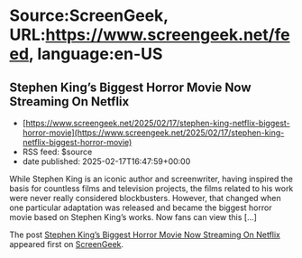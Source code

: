 # Source:ScreenGeek, URL:https://www.screengeek.net/feed, language:en-US

## Stephen King’s Biggest Horror Movie Now Streaming On Netflix
 - [https://www.screengeek.net/2025/02/17/stephen-king-netflix-biggest-horror-movie](https://www.screengeek.net/2025/02/17/stephen-king-netflix-biggest-horror-movie)
 - RSS feed: $source
 - date published: 2025-02-17T16:47:59+00:00

<p>While Stephen King is an iconic author and screenwriter, having inspired the basis for countless films and television projects, the films related to his work were never really considered blockbusters. However, that changed when one particular adaptation was released and became the biggest horror movie based on Stephen King&#8217;s works. Now fans can view this [...]</p>
<p>The post <a href="https://www.screengeek.net/2025/02/17/stephen-king-netflix-biggest-horror-movie/">Stephen King&#8217;s Biggest Horror Movie Now Streaming On Netflix</a> appeared first on <a href="https://www.screengeek.net">ScreenGeek</a>.</p>

